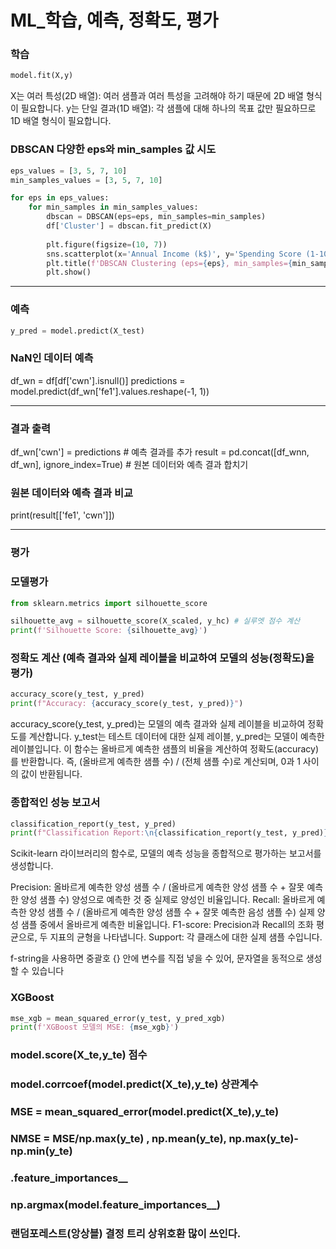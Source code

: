 ML_학습, 예측, 정확도, 평가
=============

### 학습
```py
model.fit(X,y)
```
X는 여러 특성(2D 배열): 여러 샘플과 여러 특성을 고려해야 하기 때문에 2D 배열 형식이 필요합니다.
y는 단일 결과(1D 배열): 각 샘플에 대해 하나의 목표 값만 필요하므로 1D 배열 형식이 필요합니다.

###  DBSCAN 다양한 eps와 min_samples 값 시도
```py
eps_values = [3, 5, 7, 10]
min_samples_values = [3, 5, 7, 10]

for eps in eps_values:
    for min_samples in min_samples_values:
        dbscan = DBSCAN(eps=eps, min_samples=min_samples)
        df['Cluster'] = dbscan.fit_predict(X)
        
        plt.figure(figsize=(10, 7))
        sns.scatterplot(x='Annual Income (k$)', y='Spending Score (1-100)', hue='Cluster', data=df, palette='viridis')
        plt.title(f'DBSCAN Clustering (eps={eps}, min_samples={min_samples})')
        plt.show()
```

------------

### 예측
```py
y_pred = model.predict(X_test)
```

### NaN인 데이터 예측
df_wn = df[df['cwn'].isnull()]
predictions = model.predict(df_wn['fe1'].values.reshape(-1, 1))

------------

### 결과 출력
df_wn['cwn'] = predictions  # 예측 결과를 추가
result = pd.concat([df_wnn, df_wn], ignore_index=True)  # 원본 데이터와 예측 결과 합치기

### 원본 데이터와 예측 결과 비교
print(result[['fe1', 'cwn']])

------------

### 평가 

### 모델평가
```py
from sklearn.metrics import silhouette_score

silhouette_avg = silhouette_score(X_scaled, y_hc) # 실루엣 점수 계산
print(f'Silhouette Score: {silhouette_avg}')
```

### 정확도 계산 (예측 결과와 실제 레이블을 비교하여 모델의 성능(정확도)을 평가)
```py
accuracy_score(y_test, y_pred)
print(f"Accuracy: {accuracy_score(y_test, y_pred)}")
```
accuracy_score(y_test, y_pred)는 모델의 예측 결과와 실제 레이블을 비교하여 정확도를 계산합니다.
y_test는 테스트 데이터에 대한 실제 레이블, y_pred는 모델이 예측한 레이블입니다.
이 함수는 올바르게 예측한 샘플의 비율을 계산하여 정확도(accuracy)를 반환합니다.
즉, (올바르게 예측한 샘플 수) / (전체 샘플 수)로 계산되며, 0과 1 사이의 값이 반환됩니다.

### 종합적인 성능 보고서
```py
classification_report(y_test, y_pred)
print(f"Classification Report:\n{classification_report(y_test, y_pred)}")
```
 Scikit-learn 라이브러리의 함수로, 모델의 예측 성능을 종합적으로 평가하는 보고서를 생성합니다.
 
Precision: 올바르게 예측한 양성 샘플 수 / (올바르게 예측한 양성 샘플 수 + 잘못 예측한 양성 샘플 수)
양성으로 예측한 것 중 실제로 양성인 비율입니다.
Recall: 올바르게 예측한 양성 샘플 수 / (올바르게 예측한 양성 샘플 수 + 잘못 예측한 음성 샘플 수)
실제 양성 샘플 중에서 올바르게 예측한 비율입니다.
F1-score: Precision과 Recall의 조화 평균으로, 두 지표의 균형을 나타냅니다.
Support: 각 클래스에 대한 실제 샘플 수입니다.

f-string을 사용하면 중괄호 {} 안에 변수를 직접 넣을 수 있어, 문자열을 동적으로 생성할 수 있습니다

### XGBoost
```py
mse_xgb = mean_squared_error(y_test, y_pred_xgb)
print(f'XGBoost 모델의 MSE: {mse_xgb}')
```

### model.score(X_te,y_te) 점수
 
### model.corrcoef(model.predict(X_te),y_te) 상관계수

### MSE = mean_squared_error(model.predict(X_te),y_te)
### NMSE = MSE/np.max(y_te) , np.mean(y_te), np.max(y_te)-np.min(y_te)

### .feature_importances__
### np.argmax(model.feature_importances__)

### 랜덤포레스트(앙상블) 결정 트리 상위호환 많이 쓰인다.

